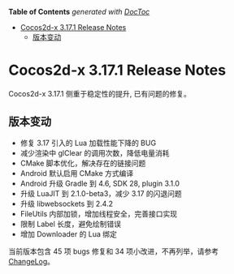 <!-- START doctoc generated TOC please keep comment here to allow auto update -->
<!-- DON'T EDIT THIS SECTION, INSTEAD RE-RUN doctoc TO UPDATE -->
**Table of Contents**  *generated with [DocToc](https://github.com/thlorenz/doctoc)*

- [Cocos2d-x 3.17.1 Release Notes](#cocos2d-x-3171-release-notes)
  - [版本变动](#%E7%89%88%E6%9C%AC%E5%8F%98%E5%8A%A8)

<!-- END doctoc generated TOC please keep comment here to allow auto update -->

# Cocos2d-x 3.17.1 Release Notes #

Cocos2d-x 3.17.1 侧重于稳定性的提升, 已有问题的修复。

## 版本变动

- 修复 3.17 引入的 Lua 加载性能下降的 BUG
- 减少渲染中 glClear 的调用次数，降低电量消耗
- CMake 脚本优化，解决存在的链接问题
- Android 默认启用 CMake 方式编译
- Android 升级 Gradle 到 4.6, SDK 28, plugin 3.1.0 
- 升级 LuaJIT 到 2.1.0-beta3，减少 3.17 的闪退问题
- 升级 libwebsockets 到 2.4.2
- FileUtils 内部加锁，增加线程安全，完善接口实现
- 限制 Label 长度，避免绘制错误
- 增加 Downloader 的 Lua 绑定

当前版本包含 45 项 bugs 修复和 34 项小改进，不再列举，请参考 [ChangeLog](https://github.com/cocos2d/cocos2d-x/blob/v3/CHANGELOG)。

